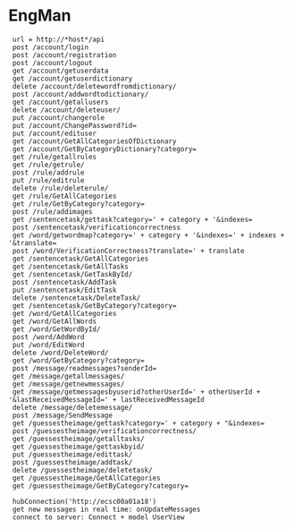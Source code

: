 # EngMan
     url = http://*host*/api
     post /account/login
     post /account/registration 
     post /account/logout 
     get /account/getuserdata 
     get /account/getuserdictionary 
     delete /account/deletewordfromdictionary/ 
     post /account/addwordtodictionary/ 
     get /account/getallusers 
     delete /account/deleteuser/ 
     put /account/changerole 
     put /account/ChangePassword?id= 
     put /account/edituser 
     get /account/GetAllCategoriesOfDictionary 
     get /account/GetByCategoryDictionary?category= 
     get /rule/getallrules 
     get /rule/getrule/ 
     post /rule/addrule 
     put /rule/editrule 
     delete /rule/deleterule/ 
     get /rule/GetAllCategories 
     get /rule/GetByCategory?category= 
     post /rule/addimages 
     get /sentencetask/gettask?category=' + category + '&indexes= 
     post /sentencetask/verificationcorrectness 
     get /word/getwordmap?category=' + category + '&indexes=' + indexes + '&translate= 
     post /word/VerificationCorrectness?translate=' + translate 
     get /sentencetask/GetAllCategories 
     get /sentencetask/GetAllTasks 
     get /sentencetask/GetTaskById/ 
     post /sentencetask/AddTask 
     put /sentencetask/EditTask 
     delete /sentencetask/DeleteTask/ 
     get /sentencetask/GetByCategory?category= 
     get /word/GetAllCategories 
     get /word/GetAllWords 
     get /word/GetWordById/ 
     post /word/AddWord 
     put /word/EditWord 
     delete /word/DeleteWord/ 
     get /word/GetByCategory?category= 
     post /message/readmessages?senderId= 
     get /message/getallmessages/ 
     get /message/getnewmessages/ 
     get /message/getmessagesbyuserid?otherUserId=' + otherUserId + '&lastReceivedMessageId=' + lastReceivedMessageId 
     delete /message/deletemessage/ 
     post /message/SendMessage 
     get /guessestheimage/gettask?category=' + category + "&indexes= 
     post /guessestheimage/verificationcorrectness/ 
     get /guessestheimage/getalltasks/ 
     get /guessestheimage/gettaskbyid/ 
     put /guessestheimage/edittask/ 
     post /guessestheimage/addtask/ 
     delete /guessestheimage/deletetask/ 
     get /guessestheimage/GetAllCategories 
     get /guessestheimage/GetByCategory?category= 
     
     hubConnection('http://ecsc00a01a18')
     get new messages in real time: onUpdateMessages
     connect to server: Connect + model UserView
